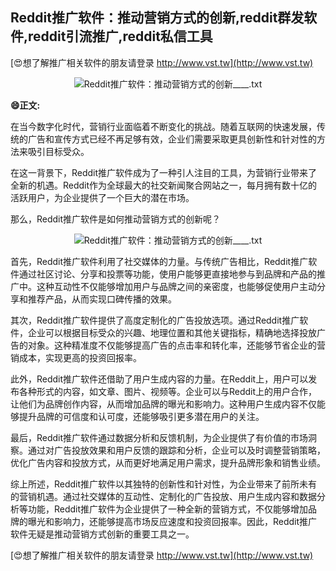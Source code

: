 ## **Reddit推广软件：推动营销方式的创新,reddit群发软件,reddit引流推广,reddit私信工具**

[😍想了解推广相关软件的朋友请登录 http://www.vst.tw](http://www.vst.tw)

 <center><img src="https://vst.tw/MP4/tuiguang/png/1.png" alt="Reddit推广软件：推动营销方式的创新____.txt"></center>

**😄正文:**

在当今数字化时代，营销行业面临着不断变化的挑战。随着互联网的快速发展，传统的广告和宣传方式已经不再足够有效，企业们需要采取更具创新性和针对性的方法来吸引目标受众。

在这一背景下，Reddit推广软件成为了一种引人注目的工具，为营销行业带来了全新的机遇。Reddit作为全球最大的社交新闻聚合网站之一，每月拥有数十亿的活跃用户，为企业提供了一个巨大的潜在市场。

那么，Reddit推广软件是如何推动营销方式的创新呢？

 <center><img src="https://vst.tw/MP4/tuiguang/png/1.png" alt="Reddit推广软件：推动营销方式的创新____.txt"></center>

首先，Reddit推广软件利用了社交媒体的力量。与传统广告相比，Reddit推广软件通过社区讨论、分享和投票等功能，使用户能够更直接地参与到品牌和产品的推广中。这种互动性不仅能够增加用户与品牌之间的亲密度，也能够促使用户主动分享和推荐产品，从而实现口碑传播的效果。

其次，Reddit推广软件提供了高度定制化的广告投放选项。通过Reddit推广软件，企业可以根据目标受众的兴趣、地理位置和其他关键指标，精确地选择投放广告的对象。这种精准度不仅能够提高广告的点击率和转化率，还能够节省企业的营销成本，实现更高的投资回报率。

此外，Reddit推广软件还借助了用户生成内容的力量。在Reddit上，用户可以发布各种形式的内容，如文章、图片、视频等。企业可以与Reddit上的用户合作，让他们为品牌创作内容，从而增加品牌的曝光和影响力。这种用户生成内容不仅能够提升品牌的可信度和认可度，还能够吸引更多潜在用户的关注。

最后，Reddit推广软件通过数据分析和反馈机制，为企业提供了有价值的市场洞察。通过对广告投放效果和用户反馈的跟踪和分析，企业可以及时调整营销策略，优化广告内容和投放方式，从而更好地满足用户需求，提升品牌形象和销售业绩。

综上所述，Reddit推广软件以其独特的创新性和针对性，为企业带来了前所未有的营销机遇。通过社交媒体的互动性、定制化的广告投放、用户生成内容和数据分析等功能，Reddit推广软件为企业提供了一种全新的营销方式，不仅能够增加品牌的曝光和影响力，还能够提高市场反应速度和投资回报率。因此，Reddit推广软件无疑是推动营销方式创新的重要工具之一。

[😍想了解推广相关软件的朋友请登录 http://www.vst.tw](http://www.vst.tw)



